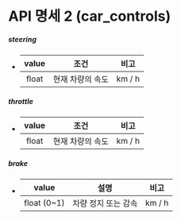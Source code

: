

# API 명세 2 (car_controls)



##### steering

- | value |       조건       |  비고  |
  | :---: | :--------------: | :----: |
  | float | 현재 차량의 속도 | km / h |



##### throttle

- | value |       조건       |  비고  |
  | :---: | :--------------: | :----: |
  | float | 현재 차량의 속도 | km / h |



##### brake

- |    value    |        설명         |  비고  |
  | :---------: | :-----------------: | :----: |
  | float (0~1) | 차량 정지 또는 감속 | km / h |